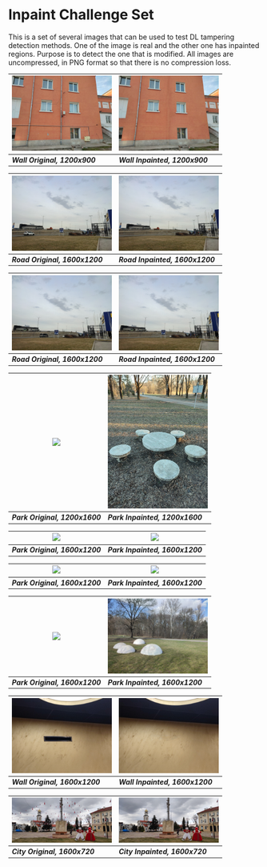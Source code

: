 # Inpaint Challenge Set

This is a set of several images that can be used to test DL tampering detection methods. One of the image is real and the other one has inpainted regions. Purpose is to detect the one that is modified. All images are uncompressed, in PNG format so that there is no compression loss.


| <img src="tampered/01_wall.png" width="200px"/> |  <img src="tampered/01_wall_inpaint.png" width="200px"/> 
|---|---|
| *<b>Wall Original, 1200x900</b>* | *<b>Wall Inpainted, 1200x900</b>* |


| <img src="tampered/01_road_01.png" width="200px"/> |  <img src="tampered/01_road_01_inpaint.png" width="200px"/> 
|---|---|
| *<b>Road Original, 1600x1200</b>* | *<b>Road Inpainted, 1600x1200</b>* |


| <img src="tampered/01_road_02.png" width="200px"/> |  <img src="tampered/01_road_02_inpaint.png" width="200px"/> 
|---|---|
| *<b>Road Original, 1600x1200</b>* | *<b>Road Inpainted, 1600x1200</b>* |


| <img src="tampered/03_park.png" width="200px"/> |  <img src="tampered/03_park_inpaint.png" width="200px"/> 
|---|---|
| *<b>Park Original, 1200x1600</b>* | *<b>Park Inpainted, 1200x1600</b>* |

| <img src="tampered/04_park.png" width="200px"/> |  <img src="tampered/04_park_inpaint.png" width="200px"/> 
|---|---|
| *<b>Park Original, 1600x1200</b>* | *<b>Park Inpainted, 1600x1200</b>* |

| <img src="tampered/05_park.png" width="200px"/> |  <img src="tampered/05_park_inpaint.png" width="200px"/> 
|---|---|
| *<b>Park Original, 1600x1200</b>* | *<b>Park Inpainted, 1600x1200</b>* |

| <img src="tampered/06_park.png" width="200px"/> |  <img src="tampered/06_park_inpaint.png" width="200px"/> 
|---|---|
| *<b>Park Original, 1600x1200</b>* | *<b>Park Inpainted, 1600x1200</b>* |


| <img src="tampered/02_wall_01.png" width="200px"/> |  <img src="tampered/02_wall_01_inpaint.png" width="200px"/> 
|---|---|
| *<b>Wall Original, 1600x1200</b>* | *<b>Wall Inpainted, 1600x1200</b>* |


| <img src="tampered/01_city.png" width="200px"/> |  <img src="tampered/01_city_inpainted.png" width="200px"/> 
|---|---|
| *<b>City Original, 1600x720</b>* | *<b>City Inpainted, 1600x720</b>* |




